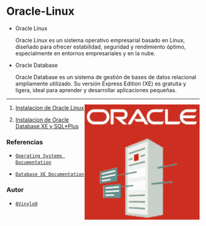 # Oracle-Linux

- Oracle Linux

  Oracle Linux es un sistema operativo empresarial basado en Linux, diseñado para ofrecer estabilidad, seguridad y rendimiento óptimo, especialmente en entornos empresariales y en la nube.

- Oracle Database

    Oracle Database es un sistema de gestión de bases de datos relacional ampliamente utilizado. Su versión Express Edition (XE) es gratuita y ligera, ideal para aprender y desarrollar aplicaciones pequeñas.

----------------------------------------------------------------------------------------------------------

<img src="img/oracle.gif" alt="GIF" width="300" height="300" align="right">
  
  1.  [Instalacion de Oracle Linux](doc/oracle_linux.md)
  
  2.  [Instalacion de Oracle Database XE y SQL*Plus](doc/db_sqlplus.md)

### Referencias
  
- [`Operating Systems Documentation`](https://docs.oracle.com/en/operating-systems/)
  
- [`Database XE Documentation`](https://docs.oracle.com/en/database/oracle/oracle-database/21/xeinl/installing-oracle-database-free.html#GUID-728E4F0A-DBD1-43B1-9837-C6A460432733)

### Autor

- [ `0Vinylo0`](https://github.com/0Vinylo0)
